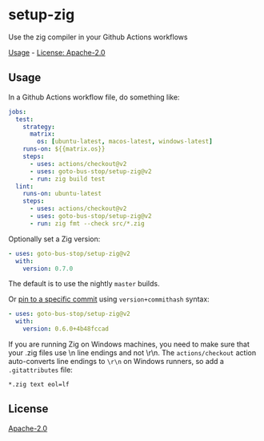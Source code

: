 # setup-zig

Use the zig compiler in your Github Actions workflows

[Usage](#usage) - [License: Apache-2.0](#license)

## Usage

In a Github Actions workflow file, do something like:

```yaml
jobs:
  test:
    strategy:
      matrix:
        os: [ubuntu-latest, macos-latest, windows-latest]
    runs-on: ${{matrix.os}}
    steps:
      - uses: actions/checkout@v2
      - uses: goto-bus-stop/setup-zig@v2
      - run: zig build test
  lint:
    runs-on: ubuntu-latest
    steps:
      - uses: actions/checkout@v2
      - uses: goto-bus-stop/setup-zig@v2
      - run: zig fmt --check src/*.zig
```

Optionally set a Zig version:
```yaml
- uses: goto-bus-stop/setup-zig@v2
  with:
    version: 0.7.0
```

The default is to use the nightly `master` builds.

Or [pin to a specific commit](https://github.com/goto-bus-stop/setup-zig/issues/13) using `version+commithash` syntax:
```yaml
- uses: goto-bus-stop/setup-zig@v2
  with:
    version: 0.6.0+4b48fccad
```

If you are running Zig on Windows machines, you need to make sure that your .zig files use \n line endings and not \r\n. The `actions/checkout` action auto-converts line endings to `\r\n` on Windows runners, so add a `.gitattributes` file:
```
*.zig text eol=lf
```

## License

[Apache-2.0](LICENSE.md)
